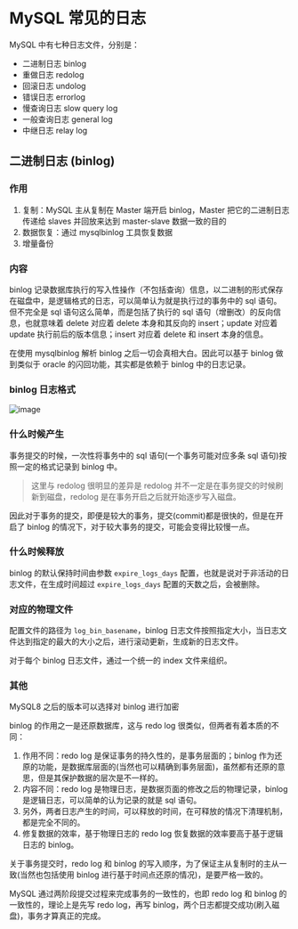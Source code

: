 # MySQL 常见的日志

MySQL 中有七种日志文件，分别是：

+ 二进制日志 binlog
+ 重做日志 redolog
+ 回滚日志 undolog
+ 错误日志 errorlog
+ 慢查询日志 slow query log
+ 一般查询日志 general log
+ 中继日志 relay log

## 二进制日志 (binlog)

### 作用

1. 复制：MySQL 主从复制在 Master 端开启 binlog，Master 把它的二进制日志传递给 slaves 并回放来达到 master-slave 数据一致的目的
2. 数据恢复：通过 mysqlbinlog 工具恢复数据
3. 增量备份

### 内容

binlog 记录数据库执行的写入性操作（不包括查询）信息，以二进制的形式保存在磁盘中，是逻辑格式的日志，可以简单认为就是执行过的事务中的 sql 语句。<br/>
但不完全是 sql 语句这么简单，而是包括了执行的 sql 语句（增删改）的反向信息，也就意味着 delete 对应着 delete 本身和其反向的 insert；update 对应着 update 执行前后的版本信息；insert 对应着 delete 和 insert 本身的信息。

在使用 mysqlbinlog 解析 binlog 之后一切会真相大白。因此可以基于 binlog 做到类似于 oracle 的闪回功能，其实都是依赖于 binlog 中的日志记录。

### binlog 日志格式

![image](https://github.com/TomatoZ7/notes-of-tz/blob/master/images/mysql_log2.png)

### 什么时候产生

事务提交的时候，一次性将事务中的 sql 语句(一个事务可能对应多条 sql 语句)按照一定的格式记录到 binlog 中。

> 这里与 redolog 很明显的差异是 redolog 并不一定是在事务提交的时候刷新到磁盘，redolog 是在事务开启之后就开始逐步写入磁盘。

因此对于事务的提交，即便是较大的事务，提交(commit)都是很快的，但是在开启了 binlog 的情况下，对于较大事务的提交，可能会变得比较慢一点。

### 什么时候释放

binlog 的默认保持时间由参数 `expire_logs_days` 配置，也就是说对于非活动的日志文件，在生成时间超过 `expire_logs_days` 配置的天数之后，会被删除。

### 对应的物理文件

配置文件的路径为 `log_bin_basename`，binlog 日志文件按照指定大小，当日志文件达到指定的最大的大小之后，进行滚动更新，生成新的日志文件。

对于每个 binlog 日志文件，通过一个统一的 index 文件来组织。

### 其他

MySQL8 之后的版本可以选择对 binlog 进行加密

binlog 的作用之一是还原数据库，这与 redo log 很类似，但两者有着本质的不同：

1. 作用不同：redo log 是保证事务的持久性的，是事务层面的；binlog 作为还原的功能，是数据库层面的(当然也可以精确到事务层面)，虽然都有还原的意思，但是其保护数据的层次是不一样的。
2. 内容不同：redo log 是物理日志，是数据页面的修改之后的物理记录，binlog 是逻辑日志，可以简单的认为记录的就是 sql 语句。
3. 另外，两者日志产生的时间，可以释放的时间，在可释放的情况下清理机制，都是完全不同的。
4. 修复数据的效率，基于物理日志的 redo log 恢复数据的效率要高于基于逻辑日志的 binlog。

关于事务提交时，redo log 和 binlog 的写入顺序，为了保证主从复制时的主从一致(当然也包括使用 binlog 进行基于时间点还原的情况)，是要严格一致的。

MySQL 通过两阶段提交过程来完成事务的一致性的，也即 redo log 和 binlog 的一致性的，理论上是先写 redo log，再写 binlog，两个日志都提交成功(刷入磁盘)，事务才算真正的完成。




<!-- redo log 
### 对应的物理文件

默认情况下，对应的物理文件位于数据库的 data 目录下的 ib_logfile1 & ib_logfile2。<br/>
`innodb_log_group_home_dir` 指定日志文件组所在的路径，默认 ./，表示在数据库的数据目录下。<br/>
`innodb_log_files_in_group` 指定 binlog 文件组中文件的数量，默认2。

关于文件的大小和数量，由以下两个参数配置：<br/>
`innodb_log_file_size` binlog 的大小<br/>
`innodb_mirrored_log_groups` 指定了日志镜像文件组的数量，默认1 -->

<!-- redo log
很重要的一点，redo log 是什么时候开始写盘的？前面说了是在事物开始之后逐步写盘的。

之所以说 binlog 是在事务开始之后逐步写入 binlog 文件，而不一定是事务提交才写入 binlog 缓存，原因就是 binlog 有一个缓存区 innodb_log_buffer。innodb_log_buffer 的默认大小为 8M，innodb 存储引擎会先将 binlog 写入 innodb_log_buffer 中，然后会通过以下三种方式将 innodb 日志缓冲区的日志刷新到磁盘。

1. Master Thread 每秒一次执行刷新 innodb_log_buffer 到 binlog 文件。
2. 每个事务提交时会将 binlog 刷新到 binlog 文件。
3. 当 binlog 缓存可用空间少于一半时，binlog 缓存被刷新到 binlog 文件。

由此可以看出，binlog 通过不止一种方式写入到磁盘，尤其对于第 1 种方式，innodb_log_buffer 到 binlog 文件是 Master Thread 线程的定时任务。

因此 binlog 的写盘，并不一定随着事务的提交才写入 binlog 文件，而是随着事务的开始，逐步开始的。

![image](https://github.com/TomatoZ7/notes-of-tz/blob/master/images/mysql_log1.png)

引用 《MySQL技术内幕 Innodb 存储引擎》(page37) 上的原话：

> 即使某个事务还没有提交，Innodb存储引擎仍然每秒会将重做日志缓存刷新到重做日志文件。这一点是必须要知道的，因为这可以很好地解释再大的事务的提交（commit）的时间也是很短暂的。 -->